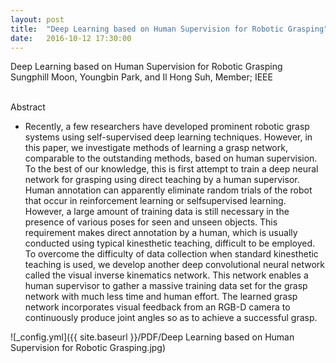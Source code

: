 ```yaml
---
layout: post
title:  "Deep Learning based on Human Supervision for Robotic Grasping"
date:   2016-10-12 17:30:00
---
```


Deep Learning based on Human Supervision for Robotic Grasping<br>
Sungphill Moon, Youngbin Park, and Il Hong Suh, Member; IEEE<br>

<br>Abstract<br>
- Recently, a few researchers have developed prominent robotic grasp systems using self-supervised deep learning techniques. However, in this paper, we investigate methods of learning a grasp network, comparable to the outstanding methods, based on human supervision. To the best of our knowledge, this is first attempt to train a deep neural network for grasping using direct teaching by a human supervisor. Human annotation can apparently eliminate random trials of the robot that occur in reinforcement learning or selfsupervised learning. However, a large amount of training data is still necessary in the presence of various poses for seen and unseen objects. This requirement makes direct annotation by a human, which is usually conducted using typical kinesthetic teaching, difficult to be employed. To overcome the difficulty of data collection when standard kinesthetic teaching is used, we develop another deep convolutional neural network called the visual inverse kinematics network. This network enables a human supervisor to gather a massive training data set for the grasp network with much less time and human effort. The learned grasp network incorporates visual feedback from an RGB-D camera to continuously produce joint angles so as to achieve a successful grasp.

![_config.yml]({{ site.baseurl }}/PDF/Deep Learning based on Human Supervision for Robotic Grasping.jpg)<br>
